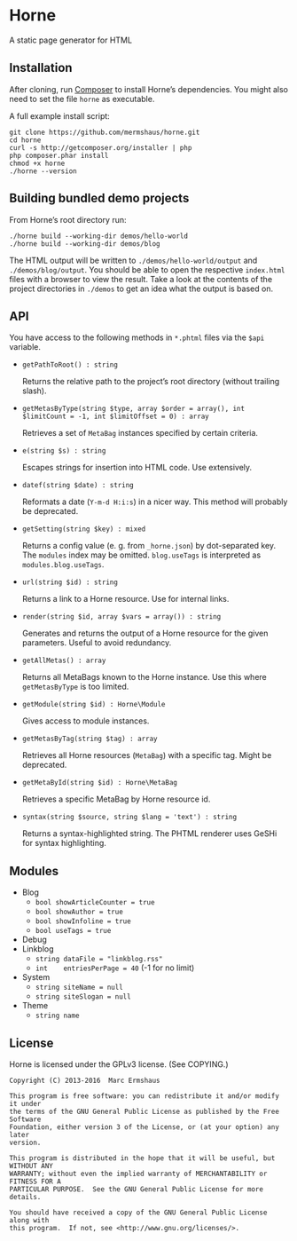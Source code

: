 Horne
=====

A static page generator for HTML



Installation
------------

After cloning, run [Composer](https://getcomposer.org/) to install Horne’s
dependencies. You might also need to set the file `horne` as executable.

A full example install script:

~~~
git clone https://github.com/mermshaus/horne.git
cd horne
curl -s http://getcomposer.org/installer | php
php composer.phar install
chmod +x horne
./horne --version
~~~



Building bundled demo projects
------------------------------

From Horne’s root directory run:

~~~
./horne build --working-dir demos/hello-world
./horne build --working-dir demos/blog
~~~

The HTML output will be written to `./demos/hello-world/output` and
`./demos/blog/output`. You should be able to open the respective `index.html`
files with a browser to view the result. Take a look at the contents of the
project directories in `./demos` to get an idea what the output is based on.



API
---

You have access to the following methods in `*.phtml` files via the `$api`
variable.

- `getPathToRoot() : string`

  Returns the relative path to the project’s root directory (without
  trailing slash).

- `getMetasByType(string $type, array $order = array(), int $limitCount = -1, int $limitOffset = 0) : array`

  Retrieves a set of `MetaBag` instances specified by certain criteria.

- `e(string $s) : string`

  Escapes strings for insertion into HTML code. Use extensively.

- `datef(string $date) : string`

  Reformats a date (`Y-m-d H:i:s`) in a nicer way. This method will probably
  be deprecated.

- `getSetting(string $key) : mixed`

  Returns a config value (e. g. from `_horne.json`) by dot-separated key.
  The `modules` index may be omitted. `blog.useTags` is interpreted as
  `modules.blog.useTags`.

- `url(string $id) : string`

  Returns a link to a Horne resource. Use for internal links.

- `render(string $id, array $vars = array()) : string`

  Generates and returns the output of a Horne resource for the given
  parameters. Useful to avoid redundancy.

- `getAllMetas() : array`

  Returns all MetaBags known to the Horne instance. Use this where
  `getMetasByType` is too limited.

- `getModule(string $id) : Horne\Module`

  Gives access to module instances.

- `getMetasByTag(string $tag) : array`

  Retrieves all Horne resources (`MetaBag`) with a specific tag. Might be
  deprecated.

- `getMetaById(string $id) : Horne\MetaBag`

  Retrieves a specific MetaBag by Horne resource id.

- `syntax(string $source, string $lang = 'text') : string`

  Returns a syntax-highlighted string. The PHTML renderer uses GeSHi for
  syntax highlighting.



Modules
-------

- Blog
  - `bool showArticleCounter = true`
  - `bool showAuthor = true`
  - `bool showInfoline = true`
  - `bool useTags = true`
- Debug
- Linkblog
  - `string dataFile = "linkblog.rss"`
  - `int    entriesPerPage = 40` (-1 for no limit)
- System
  - `string siteName = null`
  - `string siteSlogan = null`
- Theme
  - `string name`



License
-------

Horne is licensed under the GPLv3 license. (See COPYING.)

~~~
Copyright (C) 2013-2016  Marc Ermshaus

This program is free software: you can redistribute it and/or modify it under
the terms of the GNU General Public License as published by the Free Software
Foundation, either version 3 of the License, or (at your option) any later
version.

This program is distributed in the hope that it will be useful, but WITHOUT ANY
WARRANTY; without even the implied warranty of MERCHANTABILITY or FITNESS FOR A
PARTICULAR PURPOSE.  See the GNU General Public License for more details.

You should have received a copy of the GNU General Public License along with
this program.  If not, see <http://www.gnu.org/licenses/>.
~~~
